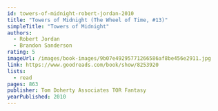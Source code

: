 ```yaml
---
id: towers-of-midnight-robert-jordan-2010
title: "Towers of Midnight (The Wheel of Time, #13)"
simpleTitle: "Towers of Midnight"
authors:
  - Robert Jordan
  - Brandon Sanderson
rating: 5
imageUrl: /images/book-images/9b07e49295771266586af8be456e2911.jpg
link: https://www.goodreads.com/book/show/8253920
lists:
  - read
pages: 863
publisher: Tom Doherty Associates TOR Fantasy
yearPublished: 2010
---
```

